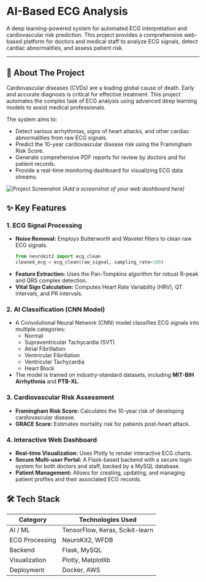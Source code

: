 # AI-Based ECG Analysis

A deep learning-powered system for automated ECG interpretation and cardiovascular risk prediction. This project provides a comprehensive web-based platform for doctors and medical staff to analyze ECG signals, detect cardiac abnormalities, and assess patient risk.

---

## 📖 About The Project

Cardiovascular diseases (CVDs) are a leading global cause of death. Early and accurate diagnosis is critical for effective treatment. This project automates the complex task of ECG analysis using advanced deep learning models to assist medical professionals.

The system aims to:
*   Detect various arrhythmias, signs of heart attacks, and other cardiac abnormalities from raw ECG signals.
*   Predict the 10-year cardiovascular disease risk using the Framingham Risk Score.
*   Generate comprehensive PDF reports for review by doctors and for patient records.
*   Provide a real-time monitoring dashboard for visualizing ECG data streams.

![Project Screenshot](https://via.placeholder.com/800x450.png?text=Add+Project+Screenshot+Here)
*(Add a screenshot of your web dashboard here)*

## ✨ Key Features

### 1. ECG Signal Processing
*   **Noise Removal:** Employs Butterworth and Wavelet filters to clean raw ECG signals.
    ```python
    from neurokit2 import ecg_clean
    cleaned_ecg = ecg_clean(raw_signal, sampling_rate=100)
    ```
*   **Feature Extraction:** Uses the Pan-Tompkins algorithm for robust R-peak and QRS complex detection.
*   **Vital Sign Calculation:** Computes Heart Rate Variability (HRV), QT intervals, and PR intervals.

### 2. AI Classification (CNN Model)
*   A Convolutional Neural Network (CNN) model classifies ECG signals into multiple categories:
    - Normal
    - Supraventricular Tachycardia (SVT)
    - Atrial Fibrillation
    - Ventricular Fibrillation
    - Ventricular Tachycardia
    - Heart Block
*   The model is trained on industry-standard datasets, including **MIT-BIH Arrhythmia** and **PTB-XL**.

### 3. Cardiovascular Risk Assessment
*   **Framingham Risk Score:** Calculates the 10-year risk of developing cardiovascular disease.
*   **GRACE Score:** Estimates mortality risk for patients post-heart attack.

### 4. Interactive Web Dashboard
*   **Real-time Visualization:** Uses Plotly to render interactive ECG charts.
*   **Secure Multi-user Portal:** A Flask-based backend with a secure login system for both doctors and staff, backed by a MySQL database.
*   **Patient Management:** Allows for creating, updating, and managing patient profiles and their associated ECG records.

## 🛠️ Tech Stack

| Category          | Technologies Used                                     |
|-------------------|-------------------------------------------------------|
| AI / ML           | TensorFlow, Keras, Scikit-learn                       |
| ECG Processing    | NeuroKit2, WFDB                                       |
| Backend           | Flask, MySQL                                          |
| Visualization     | Plotly, Matplotlib                                    |
| Deployment        | Docker, AWS                                           |

